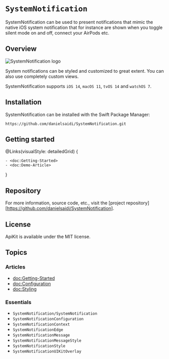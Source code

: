 # ``SystemNotification``

SystemNotification can be used to present notifications that mimic the native iOS system notification that for instance are shown when you toggle silent mode on and off, connect your AirPods etc.



## Overview

![SystemNotification logo](Logo.png)

System notifications can be styled and customized to great extent. You can also use completely custom views.

SystemNotification supports `iOS 14`, `macOS 11`, `tvOS 14` and `watchOS 7`.



## Installation

SystemNotification can be installed with the Swift Package Manager:

```
https://github.com/danielsaidi/SystemNotification.git
```



## Getting started

@Links(visualStyle: detailedGrid) {
    
    - <doc:Getting-Started>
    - <doc:Demo-Article>
}



## Repository

For more information, source code, etc., visit the [project repository][https://github.com/danielsaidi/SystemNotification].



## License

ApiKit is available under the MIT license.



## Topics

### Articles

- <doc:Getting-Started>
- <doc:Configuration>
- <doc:Styling>

### Essentials

- ``SystemNotification/SystemNotification``
- ``SystemNotificationConfiguration``
- ``SystemNotificationContext``
- ``SystemNotificationEdge``
- ``SystemNotificationMessage``
- ``SystemNotificationMessageStyle``
- ``SystemNotificationStyle`` 
- ``SystemNotificationUIKitOverlay`` 
